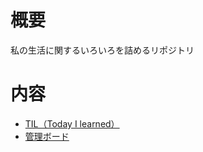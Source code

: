 # 概要
私の生活に関するいろいろを詰めるリポジトリ

# 内容
- [TIL（Today I learned）](https://github.com/usa0w0/workbench/tree/main/TIL)
- [管理ボード](https://github.com/users/usa0w0/projects/5/views/1)
